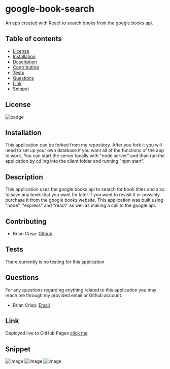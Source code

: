 # google-book-search
An app created with React to search books from the google books api.

## Table of contents

- [License](#license)
- [Installation](#installation)
- [Description](#description)
- [Contributing](#contributing)
- [Tests](#tests)
- [Questions](#questions)
- [Link](#link)
- [Snippet](#snippet)

## License

![badge](https://img.shields.io/static/v1?label=license&message=MIT&color=green)

## Installation

This application can be forked from my repository. After you fork it you will need to set
up your own database if you want all of the functions of the app to work. You can start the 
server locally with "node server" and than run the application by cd'ing into the client folder
and running "npm start". 

## Description

This application uses the google books api to search for book titles and also to save any
book that you want for later if you want to revisit it or possibly purchase it from the google 
books website. This application was built using "node", "express" and "react" as well as making a call to the google api. 

## Contributing

- Brian Crisp: [Github](https://github.com/bcrisp084)

## Tests

There currently is no testing for this application

## Questions

For any questions regarding anything related to this application you may reach me through my provided email or Github account.

- Brian Crisp: [Email](crisp73001@gmail.com)

## Link

Deployed live to GitHub Pages [click me](https://bcrisp084.github.io/google-book-search/)
## Snippet
![image](https://user-images.githubusercontent.com/73912705/117748822-b310a280-b1de-11eb-8cfb-e4a027b50808.png)
![image](https://user-images.githubusercontent.com/73912705/117748892-d20f3480-b1de-11eb-82f3-ef6fe86925a2.png)
![image](https://user-images.githubusercontent.com/73912705/117748926-e5220480-b1de-11eb-8ece-6e8645d3f048.png)
